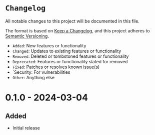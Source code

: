 # `Changelog`

All notable changes to this project will be documented in this file.

The format is based on [Keep a Changelog](https://keepachangelog.com/en/1.0.0/),
and this project adheres to [Semantic Versioning](https://semver.org/spec/v2.0.0.html).

- `Added`: New features or functionality
- `Changed`: Updates to existing features or functionality
- `Removed`: Deleted or tombstoned features or functionality
- `Deprecated`: Features or functionality slated for removed
- `Fixed`: Patches or resolves known issue(s)
- `Security: For vulnerabilities
- `Other`: Anything else

# 0.1.0 - 2024-03-04

## Added 

- Initial release
